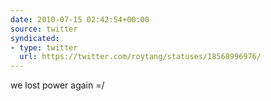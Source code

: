 ```yaml
---
date: 2010-07-15 02:42:54+00:00
source: twitter
syndicated:
- type: twitter
  url: https://twitter.com/roytang/statuses/18568996976/
---
```


we lost power again =/
